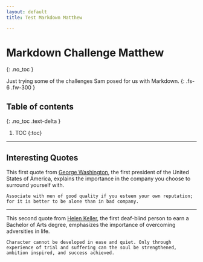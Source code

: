 ```yaml
---
layout: default
title: Test Markdown Matthew

---
```


# Markdown Challenge Matthew
{: .no_toc }


Just trying some of the challenges Sam posed for us with Markdown.
{: .fs-6 .fw-300 }

## Table of contents
{: .no_toc .text-delta }

1. TOC
{:toc}

---

## Interesting Quotes

This first quote from [George Washington](https://www.brainyquote.com/quotes/george_washington_135801?src=t_alone), the first president of the United States of America,  explains the importance in the company you choose to surround yourself with.

    Associate with men of good quality if you esteem your own reputation; for it is better to be alone than in bad company.

------

This second quote from [Helen Keller](https://www.brainyquote.com/quotes/helen_keller_101340?src=t_strength), the first deaf-blind person to earn a Bachelor of Arts degree, emphasizes the importance of overcoming adversities in life.

    Character cannot be developed in ease and quiet. Only through experience of trial and suffering can the soul be strengthened, ambition inspired, and success achieved.
